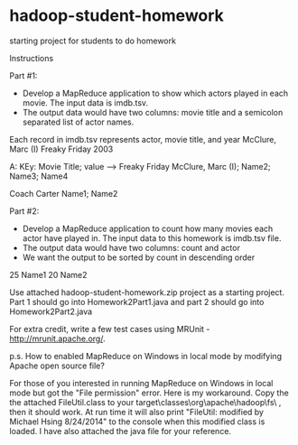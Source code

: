 hadoop-student-homework
=======================

starting project for students to do homework

Instructions
 
Part #1:
* Develop a MapReduce application to show which actors played in each movie.  The input data is imdb.tsv.
* The output data would have two columns: movie title and a semicolon separated list of actor names.
 
Each record in imdb.tsv represents actor, movie title, and year 
McClure, Marc (I)       Freaky Friday   2003


A: KEy: Movie Title; value --> 
Freaky Friday McClure, Marc (I); Name2; Name3; Name4

Coach Carter Name1; Name2


 
Part #2:
* Develop a MapReduce application to count how many movies each actor have played in. The input data to this homework is imdb.tsv file.
* The output data would have two columns: count and actor 
* We want the output to be sorted by count in descending order

25 Name1
20 Name2

 
Use attached hadoop-student-homework.zip project as a starting project. Part 1 should go into Homework2Part1.java and part 2 should go into Homework2Part2.java
 
For extra credit, write a few test cases using MRUnit - http://mrunit.apache.org/. 
 

p.s.
How to enabled MapReduce on Windows in local mode by modifying Apache open source file?

For those of you interested in running MapReduce on Windows in local mode but got the "File permission" error. Here is my workaround.
Copy the the attached FileUtil.class to your target\classes\org\apache\hadoop\fs\ , then it should work.
At run time it will also print "FileUtil: modified by Michael Hsing 8/24/2014" to the console when this modified class is loaded. I have also attached the java file for your reference.

